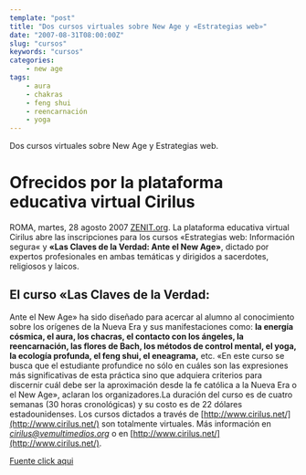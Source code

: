 ```yaml
---
template: "post"
title: "Dos cursos virtuales sobre New Age y «Estrategias web»"
date: "2007-08-31T08:00:00Z"
slug: "cursos"
keywords: "cursos"
categories: 
    - new age
tags:
    - aura
    - chakras
    - feng shui
    - reencarnación
    - yoga
---
```


Dos cursos virtuales sobre New Age y Estrategias web.  

# Ofrecidos por la plataforma educativa virtual Cirilus

ROMA, martes, 28 agosto 2007 [ZENIT.org](ZENIT.org). La plataforma educativa virtual Cirilus abre las inscripciones para los cursos «Estrategias web: Información segura« y **«Las Claves de la Verdad: Ante el New Age»**, dictado por expertos profesionales en ambas temáticas y dirigidos a sacerdotes, religiosos y laicos.

## El curso «Las Claves de la Verdad: 
Ante el New Age» ha sido diseñado para acercar al alumno al conocimiento sobre los orígenes de la Nueva Era y sus manifestaciones como: **la energía cósmica, el aura, los chacras, el contacto con los ángeles, la reencarnación, las flores de Bach, los métodos de control mental, el yoga, la ecología profunda, el feng shui, el eneagrama,** etc. 
«En este curso se busca que el estudiante profundice no sólo en cuáles son las expresiones más significativas de esta práctica sino que adquiera criterios para discernir cuál debe ser la aproximación desde la fe católica a la Nueva Era o el New Age», aclaran los organizadores.La duración del curso es de cuatro semanas (30 horas cronológicas) y su costo es de 22 dólares estadounidenses. Los cursos dictados a través de [http://www.cirilus.net/](http://www.cirilus.net/) son totalmente virtuales. Más información en *cirilus@vemultimedios.org* o en [http://www.cirilus.net/](http://www.cirilus.net/).

[Fuente click aqui](http://www.zenit.org/article-24633?l=spanish)

